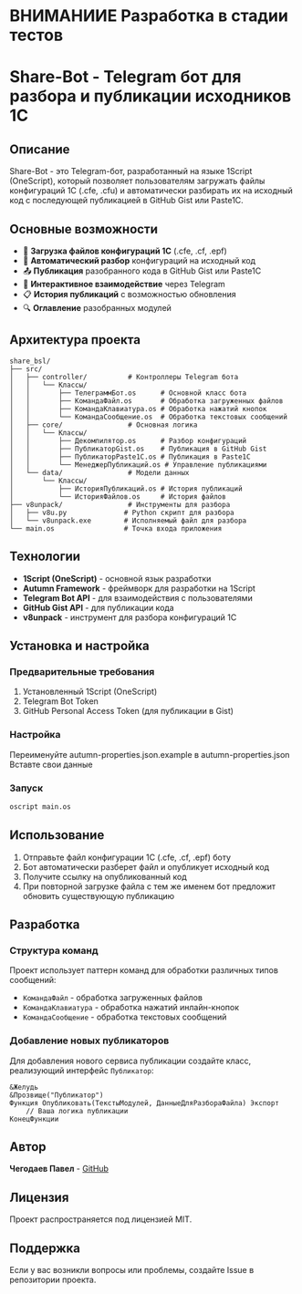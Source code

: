 # ВНИМАНИИЕ Разработка в стадии тестов

# Share-Bot - Telegram бот для разбора и публикации исходников 1С

## Описание

Share-Bot - это Telegram-бот, разработанный на языке 1Script (OneScript), который позволяет пользователям загружать файлы конфигураций 1С (.cfe, .cfu) и автоматически разбирать их на исходный код с последующей публикацией в GitHub Gist или Paste1C.

## Основные возможности

- 📁 **Загрузка файлов конфигураций 1С** (.cfe, .cf, .epf)
- 🔧 **Автоматический разбор** конфигураций на исходный код
- 📤 **Публикация** разобранного кода в GitHub Gist или Paste1C
- 💬 **Интерактивное взаимодействие** через Telegram
- 📋 **История публикаций** с возможностью обновления
- 🔍 **Оглавление** разобранных модулей

## Архитектура проекта

```
share_bsl/
├── src/
│   ├── controller/          # Контроллеры Telegram бота
│   │   └── Классы/
│   │       ├── ТелеграммБот.os      # Основной класс бота
│   │       ├── КомандаФайл.os       # Обработка загруженных файлов
│   │       ├── КомандаКлавиатура.os # Обработка нажатий кнопок
│   │       └── КомандаСообщение.os  # Обработка текстовых сообщений
│   ├── core/                # Основная логика
│   │   └── Классы/
│   │       ├── Декомпилятор.os      # Разбор конфигураций
│   │       ├── ПубликаторGist.os    # Публикация в GitHub Gist
│   │       ├── ПубликаторPaste1C.os # Публикация в Paste1C
│   │       └── МенеджерПубликаций.os # Управление публикациями
│   └── data/                # Модели данных
│       └── Классы/
│           ├── ИсторияПубликаций.os # История публикаций
│           └── ИсторияФайлов.os     # История файлов
├── v8unpack/                # Инструменты для разбора
│   ├── v8u.py              # Python скрипт для разбора
│   └── v8unpack.exe        # Исполняемый файл для разбора
└── main.os                 # Точка входа приложения
```

## Технологии

- **1Script (OneScript)** - основной язык разработки
- **Autumn Framework** - фреймворк для разработки на 1Script
- **Telegram Bot API** - для взаимодействия с пользователями
- **GitHub Gist API** - для публикации кода
- **v8unpack** - инструмент для разбора конфигураций 1С

## Установка и настройка

### Предварительные требования

1. Установленный 1Script (OneScript)
2. Telegram Bot Token
3. GitHub Personal Access Token (для публикации в Gist)

### Настройка 

Переименуйте autumn-properties.json.example в autumn-properties.json
Вставте свои данные

### Запуск

```bash
oscript main.os
```

## Использование

1. Отправьте файл конфигурации 1С (.cfe, .cf, .epf) боту
2. Бот автоматически разберет файл и опубликует исходный код
3. Получите ссылку на опубликованный код
4. При повторной загрузке файла с тем же именем бот предложит обновить существующую публикацию

## Разработка

### Структура команд

Проект использует паттерн команд для обработки различных типов сообщений:

- `КомандаФайл` - обработка загруженных файлов
- `КомандаКлавиатура` - обработка нажатий инлайн-кнопок
- `КомандаСообщение` - обработка текстовых сообщений

### Добавление новых публикаторов

Для добавления нового сервиса публикации создайте класс, реализующий интерфейс `Публикатор`:

```oscript
&Желудь
&Прозвище("Публикатор")
Функция Опубликовать(ТекстыМодулей, ДанныеДляРазбораФайла) Экспорт
    // Ваша логика публикации
КонецФункции
```

## Автор

**Чегодаев Павел** - [GitHub](https://github.com/untru)

## Лицензия

Проект распространяется под лицензией MIT.

## Поддержка

Если у вас возникли вопросы или проблемы, создайте Issue в репозитории проекта.